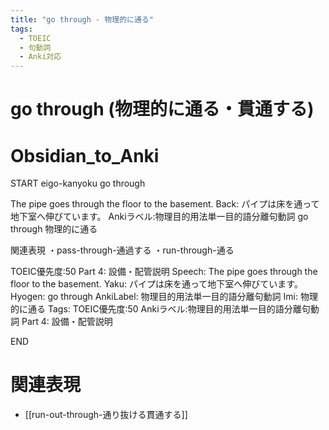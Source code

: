```yaml
---
title: "go through - 物理的に通る"
tags:
  - TOEIC
  - 句動詞
  - Anki対応
---
```


# go through (物理的に通る・貫通する)

# Obsidian_to_Anki
START
eigo-kanyoku
go through

The pipe goes through the floor to the basement.
Back: 
パイプは床を通って地下室へ伸びています。
Ankiラベル:物理目的用法単一目的語分離句動詞
go through
物理的に通る

関連表現
・pass-through-通過する
・run-through-通る

TOEIC優先度:50
Part 4: 設備・配管説明
Speech: The pipe goes through the floor to the basement.
Yaku: パイプは床を通って地下室へ伸びています。
Hyogen: go through
AnkiLabel: 物理目的用法単一目的語分離句動詞
Imi: 物理的に通る
Tags: TOEIC優先度:50 Ankiラベル:物理目的用法単一目的語分離句動詞 Part 4: 設備・配管説明
<!--ID: 1755038902181-->
END

# 関連表現
- [[run-out-through-通り抜ける貫通する]]


